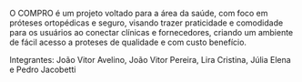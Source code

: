 O COMPRO é um projeto voltado para a área da saúde, com foco em próteses ortopédicas e seguro, visando trazer praticidade e comodidade para os usuários ao conectar clínicas e fornecedores, criando um ambiente de fácil acesso a proteses de qualidade e com custo benefício.

Integrantes: João Vitor Avelino, João Vitor Pereira, Lira Cristina, Júlia Elena e Pedro Jacobetti